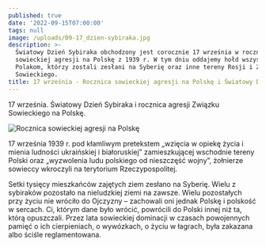 ```yaml
---
published: true
date: '2022-09-15T07:00:00'
tags: null
image: /uploads/09-17_dzien-sybiraka.jpg
description: >-
  Światowy Dzień Sybiraka obchodzony jest corocznie 17 września w rocznicę
  sowieckiej agresji na Polskę z 1939 r. W tym dniu oddajemy hołd wszystkim
  Polakom, którzy zostali zesłani na Syberię oraz inne tereny Rosji i Związku
  Sowieckiego. 
title: 17 września - Rocznica sowieckiej agresji na Polskę i Światowy Dzień Sybiraka
---
```


17 września. Światowy Dzień Sybiraka i rocznica agresji Związku Sowieckiego na Polskę.

![Rocznica sowieckiej agresji na Polskę](/uploads/swiatowy-dzien-sybiraka.jpg)

17 września 1939 r. pod kłamliwym pretekstem „wzięcia w opiekę życia i mienia ludności ukraińskiej i białoruskiej” zamieszkującej wschodnie tereny Polski oraz „wyzwolenia ludu polskiego od nieszczęść wojny”, żołnierze sowieccy wkroczyli na terytorium Rzeczypospolitej.

Setki tysięcy mieszkańców zajętych ziem zesłano na Syberię. Wielu z sybiraków pozostało na nieludzkiej ziemi na zawsze. Wielu pozostałych przy życiu nie wróciło do Ojczyzny – zachowali oni jednak Polskę i polskość w sercach. Ci, którym dane było wrócić, powrócili do Polski innej niż ta, którą opuszczali. Przez lata sowieckiej dominacji w czasach powojennych pamięć o ich cierpieniach, o wywózkach, o życiu w łagrach, była zakazana albo ściśle reglamentowana.

